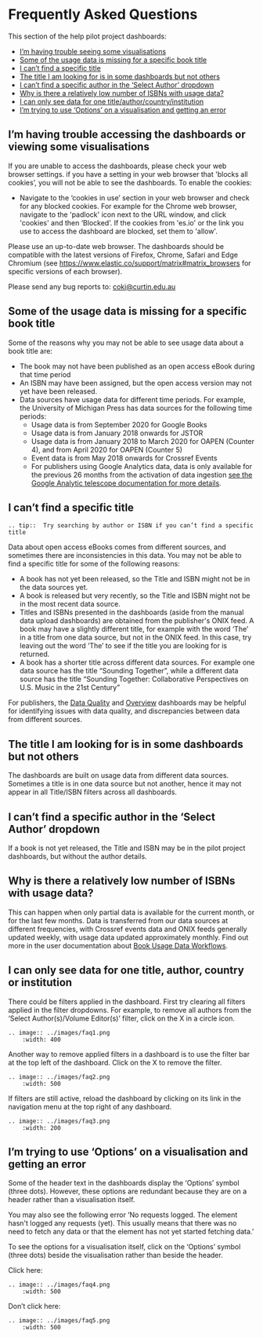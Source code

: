 # Frequently Asked Questions

This section of the help pilot project dashboards:
* [I’m having trouble seeing some visualisations](#im-having-trouble-accessing-the-dashboards-or-viewing-some-visualisations)
* [Some of the usage data is missing for a specific book title](#some-of-the-usage-data-is-missing-for-a-specific-book-title)
* [I can’t find a specific title](#i-cant-find-a-specific-title)
* [The title I am looking for is in some dashboards but not others](#the-title-i-am-looking-for-is-in-some-dashboards-but-not-others)
* [I can’t find a specific author in the ‘Select Author’ dropdown](#i-cant-find-a-specific-author-in-the-select-author-dropdown)
* [Why is there a relatively low number of ISBNs with usage data?](#why-is-there-a-relatively-low-number-of-isbns-with-usage-data)
* [I can only see data for one title/author/country/institution](#i-can-only-see-data-for-one-title-author-country-or-institution)
* [I’m trying to use ‘Options’ on a visualisation and getting an error](#im-trying-to-use-options-on-a-visualisation-and-getting-an-error)

## I’m having trouble accessing the dashboards or viewing some visualisations

If you are unable to access the dashboards, please check your web browser settings. if you have a setting in your web browser that 'blocks all cookies’, you will not be able to see the dashboards. To enable the cookies:
* Navigate to the ‘cookies in use’ section in your web browser and check for any blocked cookies. For example for the Chrome web browser, navigate to the 'padlock' icon next to the URL window, and click 'cookies' and then ‘Blocked’. If the cookies from 'es.io' or the link you use to access the dashboard are blocked, set them to 'allow'.

Please use an up-to-date web browser. The dashboards should be compatible with the latest versions of Firefox, Chrome, Safari and Edge Chromium (see <https://www.elastic.co/support/matrix#matrix_browsers> for specific versions of each browser).

Please send any bug reports to: coki@curtin.edu.au

## Some of the usage data is missing for a specific book title

Some of the reasons why you may not be able to see usage data about a book title are:
* The book may not have been published as an open access eBook during that time period
* An ISBN may have been assigned, but the open access version may not yet have been released.  
* Data sources have usage data for different time periods. For example, the University of Michigan Press has data sources for the following time periods:
    * Usage data is from September 2020 for Google Books
    * Usage data is from January 2018 onwards for JSTOR
    * Usage data is from January 2018 to March 2020 for OAPEN (Counter 4), and from April 2020 for OAPEN (Counter 5) 
    * Event data is from May 2018 onwards for Crossref Events
    * For publishers using Google Analytics data, data is only available for the previous 26 months from the activation of data ingestion [see the Google Analytic telescope documentation for more details](../../oaebu_workflows/telescopes/google_analytics).

## I can’t find a specific title

``` eval_rst
.. tip::  Try searching by author or ISBN if you can’t find a specific title
```   

Data about open access eBooks comes from different sources, and sometimes there are inconsistencies in this data. You may not be able to find a specific title for some of the following reasons:
* A book has not yet been released, so the Title and ISBN might not be in the data sources yet. 
* A book is released but very recently, so the Title and ISBN might not be in the most recent data source. 
* Titles and ISBNs presented in the dashboards (aside from the manual data upload dashboards) are obtained from the publisher's ONIX feed. A book may have a slightly different title, for example with the word ‘The’ in a title from one data source, but not in the ONIX feed. In this case, try leaving out the word ‘The’ to see if the title you are looking for is returned. 
* A book has a shorter title across different data sources. For example one data source has the title “Sounding Together”, while a different data source has the title “Sounding Together: Collaborative Perspectives on U.S. Music in the 21st Century”

For publishers, the [Data Quality](../user_guides/data_qual_db.md) and [Overview](../user_guides/overview_db) dashboards may be helpful for identifying issues with data quality, and discrepancies between data from different sources.

## The title I am looking for is in some dashboards but not others
The dashboards are built on usage data from different data sources. Sometimes a title is in one data source but not another, hence it may not appear in all Title/ISBN filters across all dashboards. 

## I can’t find a specific author in the ‘Select Author’ dropdown
If a book is not yet released, the Title and ISBN may be in the pilot project dashboards, but without the author details. 

## Why is there a relatively low number of ISBNs with usage data?
This can happen when only partial data is available for the current month, or for the last few months. Data is transferred from our data sources at different frequencies, with Crossref events data and  ONIX feeds  generally updated weekly, with usage data updated approximately monthly. Find out more in the user documentation about [Book Usage Data Workflows](../../oaebu_workflows/index).

## I can only see data for one title, author, country or institution
There could be filters applied in the dashboard. First try clearing all filters applied in the filter dropdowns. For example, to remove all authors from the ‘Select Author(s)/Volume Editor(s)’ filter, click on the X in a circle icon. 

``` eval_rst
.. image:: ../images/faq1.png
    :width: 400
```   

Another way to remove applied filters in a dashboard is to use the filter bar at the top left of the dashboard. Click on the X to remove the filter. 

``` eval_rst
.. image:: ../images/faq2.png
    :width: 500
``` 

If filters are still active, reload the dashboard by clicking on its link in the navigation menu at the top right of any dashboard. 

``` eval_rst
.. image:: ../images/faq3.png
    :width: 200
``` 

## I’m trying to use ‘Options’ on a visualisation and getting an error
Some of the header text in the dashboards display the ‘Options’ symbol (three dots). However, these options are redundant because they are on a header rather than a visualisation itself. 

You may also see the following error ‘No requests logged. The element hasn't logged any requests (yet). This usually means that there was no need to fetch any data or that the element has not yet started fetching data.’

To see the options for a visualisation itself, click on the ‘Options’ symbol (three dots) beside the visualisation rather than beside the header. 

Click here:

``` eval_rst
.. image:: ../images/faq4.png
    :width: 500
``` 

Don’t click here:

``` eval_rst
.. image:: ../images/faq5.png
    :width: 500
``` 

